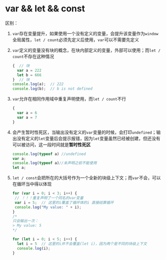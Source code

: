 # var && let && const

区别：

1. `var`存在变量提升，如果使用一个没有定义的变量，会提升该变量作为`window`全局属性，`let / count`必须先定义后使用，`var`可以不需要先定义

2. `var`定义的变量没有块的概念，在块内部定义的变量，外部可以使用；而`let / count`不存在这种情况

   ```js
   {  // 块
     var a = 222
     let b = 666
   }  // 块
   console.log(a);  // 222
   console.log(b);  // b is not defined
   ```

3. `var`允许在相同作用域中重复声明使用，而`let / count`不行

   ```js
   {
     var a = 6
     var a = 7
   }
   ```

4. 会产生暂时性死区，当输出没有定义的`var`变量的时候，会打印`undefined`；输出没有定义的`let`变量后会提示报错，因为`let`变量虽然已经被创建，但还没有可以被访问，这一段时间就是**暂时性死区**

   ```js
   console.log(typeof a) //undefined
   var a;
   console.log(typeof a)//未声明之前不能使用
   let a;
   ```

5. `let / const`会把所在的大括号作为一个全新的块级上下文；而`var`不会，可以在循环当中得以体现

   ```js
   for (var i = 0; i < 3; i++) {
   	// ！！！重复声明了一个同名的var变量
   	var i = 5;  // 这里的i覆盖了循环体的i 直接结算循环
   	console.log("My value: " + i);
   }
   /*
   只会输出一次：
   > My value: 5
   */
   
   for (let i = 0; i < 5; i++) {
     let i = 5  // 这里的i并不会覆盖(let i)，因为两个是不同的块级上下文
     console.log(i);
   }
   ```

   
